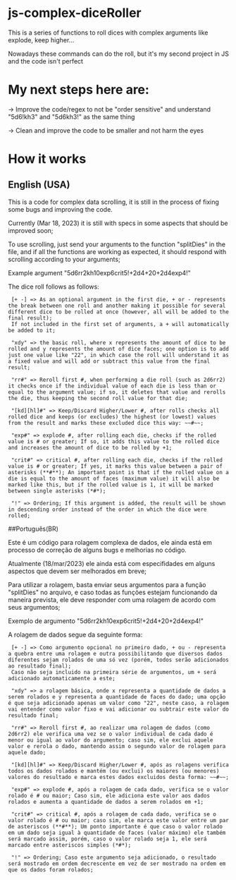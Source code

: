 # js-complex-diceRoller
This is a series of functions to roll dices with complex arguments like explode, keep higher...


Nowadays these commands can do the roll, but it's my second project in JS and the code isn't perfect

# My next steps here are:
-> Improve the code/regex to not be "order sensitive" and understand "5d6!kh3" and "5d6kh3!" as the same thing

-> Clean and improve the code to be smaller and not harm the eyes



# How it works
## English (USA)

This is a code for complex data scrolling, it is still in the process of fixing some bugs and improving the code.

Currently (Mar 18, 2023) it is still with specs in some aspects that should be improved soon;

To use scrolling, just send your arguments to the function "splitDies" in the file, and if all the functions are working as expected, it should respond with scrolling according to your arguments;

Example argument "5d6rr2kh10exp6crit5!+2d4+20+2d4exp4!"

The dice roll follows as follows:

     [+ -] => As an optional argument in the first die, + or - represents the break between one roll and another making it possible for several different dice to be rolled at once (however, all will be added to the final result);
     If not included in the first set of arguments, a + will automatically be added to it;

     "xdy" => the basic roll, where x represents the amount of dice to be rolled and y represents the amount of dice faces; one option is to add just one value like "22", in which case the roll will understand it as a fixed value and will add or subtract this value from the final result;

     "rr#" => Reroll first #, when performing a die roll (such as 2d6rr2) it checks once if the individual value of each die is less than or equal to the argument value; if so, it deletes that value and rerolls the die, thus keeping the second roll value for that die;

     "[kd][hl]#" => Keep/Discard Higher/Lower #, after rolls checks all rolled dice and keeps (or excludes) the highest (or lowest) values from the result and marks these excluded dice this way: ~~#~~;

     "exp#" => explode #, after rolling each die, checks if the rolled value is # or greater; If so, it adds this value to the rolled dice and increases the amount of dice to be rolled by +1;

     "crit#" => critical #, after rolling each die, checks if the rolled value is # or greater; If yes, it marks this value between a pair of asterisks (**#**); An important point is that if the rolled value on a die is equal to the amount of faces (maximum value) it will also be marked like this, but if the rolled value is 1, it will be marked between single asterisks (*#*);

     "!" => Ordering; If this argument is added, the result will be shown in descending order instead of the order in which the dice were rolled;

##Português(BR)

Este é um código para rolagem complexa de dados, ele ainda está em processo de correção de alguns bugs e melhorias no código.

Atualmente (18/mar/2023) ele ainda está com especifidades em alguns aspectos que devem ser melhorados em breve;

Para utilizar a rolagem, basta enviar seus argumentos para a função "splitDies" no arquivo, e caso todas as funções estejam funcionando da maneira prevista, ele deve responder com uma rolagem de acordo com seus argumentos;

Exemplo de argumento "5d6rr2kh10exp6crit5!+2d4+20+2d4exp4!"

A rolagem de dados segue da seguinte forma:

     [+ -] => Como argumento opcional no primeiro dado, + ou - representa a quebra entre uma rolagem e outra possibilitando que diversos dados diferentes sejam rolados de uma só vez (porém, todos serão adicionados ao resultado final);
     Caso não seja incluido na primeira série de argumentos, um + será adicionado automaticamente a este;

     "xdy" => a rolagem básica, onde x representa a quantidade de dados a serem rolados e y representa a quantidade de faces do dado; uma opção é que seja adicionado apenas um valor como "22", neste caso, a rolagem vai entender como valor fixo e vai adicionar ou subtrair este valor do resultado final;

     "rr#" => Reroll first #, ao realizar uma rolagem de dados (como 2d6rr2) ele verifica uma vez se o valor individual de cada dado é menor ou igual ao valor do argumento; caso sim, ele exclui aquele valor e rerola o dado, mantendo assim o segundo valor de rolagem para aquele dado;

     "[kd][hl]#" => Keep/Discard Higher/Lower #, após as rolagens verifica todos os dados rolados e mantém (ou exclui) os maiores (ou menores) valores do resultado e marca estes dados excluidos desta forma: ~~#~~;

     "exp#" => explode #, após a rolagem de cada dado, verifica se o valor rolado é # ou maior; Caso sim, ele adiciona este valor aos dados rolados e aumenta a quantidade de dados a serem rolados em +1;

     "crit#" => critical #, após a rolagem de cada dado, verifica se o valor rolado é # ou maior; caso sim, ele marca este valor entre um par de asteriscos (**#**); Um ponto importante é que caso o valor rolado em um dado seja igual à quantidade de faces (valor máximo) ele também será marcado assim, porém, caso o valor rolado seja 1, ele será marcado entre asteriscos simples (*#*);

     "!" => Ordering; Caso este argumento seja adicionado, o resultado será mostrado em ordem decrescente em vez de ser mostrado na ordem em que os dados foram rolados;
